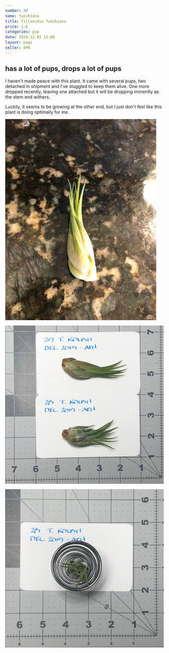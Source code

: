 ```yaml
---
number: 30
name: funckiana
title: Tillansdia funckiana
price: 1.6
categories: pup
date: 2019-12-01 12:00
layout: page
seller: APH
---
```

## has a lot of pups, drops a lot of pups

I haven't made peace with this plant. It came with several pups, two detached in shipment and I've stuggled to keep them alive. One more dropped recently, leaving one attached but it will be dropping iminently as the stem end withers.

Luckily, it seems to be growing at the other end, but I just don't feel like this plant is doing optimally for me.

!["Tillandsia kolbii"](/i/IMG_5487.jpeg "Tillandsia kolbii")

!["Tillandsia kolbii"](/i/IMG_5823.jpeg "Tillandsia kolbii")

!["Tillandsia kolbii"](/i/IMG_5825.jpeg "Tillandsia kolbii")
